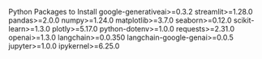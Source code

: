 Python Packages to Install
google-generativeai>=0.3.2
streamlit>=1.28.0
pandas>=2.0.0
numpy>=1.24.0
matplotlib>=3.7.0
seaborn>=0.12.0
scikit-learn>=1.3.0
plotly>=5.17.0
python-dotenv>=1.0.0
requests>=2.31.0
openai>=1.3.0
langchain>=0.0.350
langchain-google-genai>=0.0.5
jupyter>=1.0.0
ipykernel>=6.25.0

